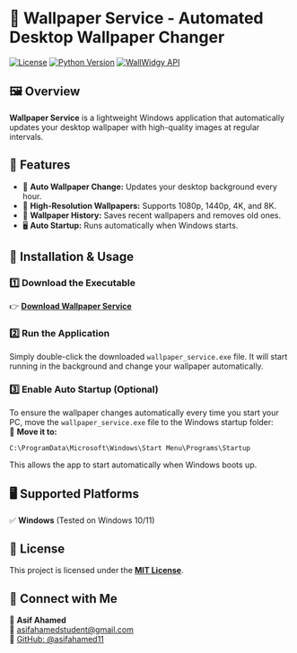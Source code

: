 # 🌟 Wallpaper Service - Automated Desktop Wallpaper Changer  

[![License](https://img.shields.io/badge/License-MIT-blue.svg)](https://opensource.org/licenses/MIT)
[![Python Version](https://img.shields.io/badge/Python-3.6%2B-blue)](https://www.python.org/downloads/)
[![WallWidgy API](https://img.shields.io/badge/WallWidgy-API-orange)](https://www.wallwidgy.me/)

## 🖼️ Overview  
**Wallpaper Service** is a lightweight Windows application that automatically updates your desktop wallpaper with high-quality images at regular intervals.  

## 🚀 Features  
- 🔄 **Auto Wallpaper Change:** Updates your desktop background every hour.  
- 🎯 **High-Resolution Wallpapers:** Supports 1080p, 1440p, 4K, and 8K.  
- 💾 **Wallpaper History:** Saves recent wallpapers and removes old ones.  
- 🖥️ **Auto Startup:** Runs automatically when Windows starts.  

## 🔧 Installation & Usage  
### 1️⃣ Download the Executable  
👉 **[Download Wallpaper Service](https://raw.githubusercontent.com/asifahamed11/auto-wallpaper-changer/refs/heads/main/wallpaper_service.exe)**  

### 2️⃣ Run the Application  
Simply double-click the downloaded `wallpaper_service.exe` file. It will start running in the background and change your wallpaper automatically.  

### 3️⃣ Enable Auto Startup (Optional)  
To ensure the wallpaper changes automatically every time you start your PC, move the `wallpaper_service.exe` file to the Windows startup folder:  
📂 **Move it to:**  
```
C:\ProgramData\Microsoft\Windows\Start Menu\Programs\Startup
```
This allows the app to start automatically when Windows boots up.  

## 🖥️ Supported Platforms  
✅ **Windows** (Tested on Windows 10/11)  

## 📜 License  
This project is licensed under the **[MIT License](https://opensource.org/licenses/MIT)**.  

## 💬 Connect with Me  
👤 **Asif Ahamed**  
📧 [asifahamedstudent@gmail.com](mailto:asifahamedstudent@gmail.com)  
🐙 [GitHub: @asifahamed11](https://github.com/asifahamed11)  


